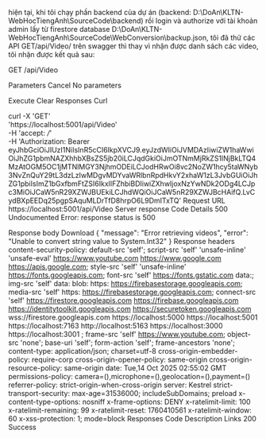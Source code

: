 hiện tại, khi tôi chạy phần backend của dự án (backend: D:\DoAn\KLTN-WebHocTiengAnh\SourceCode\backend) rồi login và authorize với tài khoản admin lấy từ firestore database D:\DoAn\KLTN-WebHocTiengAnh\SourceCode\WebConversion\backup.json, tôi đã thử các API GET/api/Video/ trên swagger thì thay vì nhận được danh sách các video, tôi nhận được kết quả sau:

GET
/api/Video

Parameters
Cancel
No parameters

Execute
Clear
Responses
Curl

curl -X 'GET' \
  'https://localhost:5001/api/Video' \
  -H 'accept: */*' \
  -H 'Authorization: Bearer eyJhbGciOiJIUzI1NiIsInR5cCI6IkpXVCJ9.eyJzdWIiOiJVMDAzIiwiZW1haWwiOiJhZG1pbmNAZXhhbXBsZS5jb20iLCJqdGkiOiJmOTNmMjRkZS1lNjBkLTQ4MzAtOGM5OC1jMTNlMGY3NjhmODEiLCJodHRwOi8vc2NoZW1hcy5taWNyb3NvZnQuY29tL3dzLzIwMDgvMDYvaWRlbnRpdHkvY2xhaW1zL3JvbGUiOiJhZG1pbiIsImZ1bGxfbmFtZSI6IkxlIFZhbiBDIiwiZXhwIjoxNzYwNDk2ODg4LCJpc3MiOiJCaW5nR29XZWJBUEkiLCJhdWQiOiJCaW5nR29XZWJBcHAifQ.LvCydBXpEEDq25pgpSAquMLDrTfD8hrpO6L9DmITxTQ'
Request URL
https://localhost:5001/api/Video
Server response
Code	Details
500
Undocumented
Error: response status is 500

Response body
Download
{
  "message": "Error retrieving videos",
  "error": "Unable to convert string value to System.Int32"
}
Response headers
 content-security-policy: default-src 'self'; script-src 'self' 'unsafe-inline' 'unsafe-eval' https://www.youtube.com https://www.google.com https://apis.google.com; style-src 'self' 'unsafe-inline' https://fonts.googleapis.com; font-src 'self' https://fonts.gstatic.com data:; img-src 'self' data: blob: https: https://firebasestorage.googleapis.com; media-src 'self' https: https://firebasestorage.googleapis.com; connect-src 'self' https://firestore.googleapis.com https://firebase.googleapis.com https://identitytoolkit.googleapis.com https://securetoken.googleapis.com wss://firestore.googleapis.com https://localhost:5000 https://localhost:5001 https://localhost:7163 http://localhost:5163 https://localhost:3000 https://localhost:3001 ; frame-src 'self' https://www.youtube.com; object-src 'none'; base-uri 'self'; form-action 'self'; frame-ancestors 'none'; 
 content-type: application/json; charset=utf-8 
 cross-origin-embedder-policy: require-corp 
 cross-origin-opener-policy: same-origin 
 cross-origin-resource-policy: same-origin 
 date: Tue,14 Oct 2025 02:55:02 GMT 
 permissions-policy: camera=(),microphone=(),geolocation=(),payment=() 
 referrer-policy: strict-origin-when-cross-origin 
 server: Kestrel 
 strict-transport-security: max-age=31536000; includeSubDomains; preload 
 x-content-type-options: nosniff 
 x-frame-options: DENY 
 x-ratelimit-limit: 100 
 x-ratelimit-remaining: 99 
 x-ratelimit-reset: 1760410561 
 x-ratelimit-window: 60 
 x-xss-protection: 1; mode=block 
Responses
Code	Description	Links
200	
Success